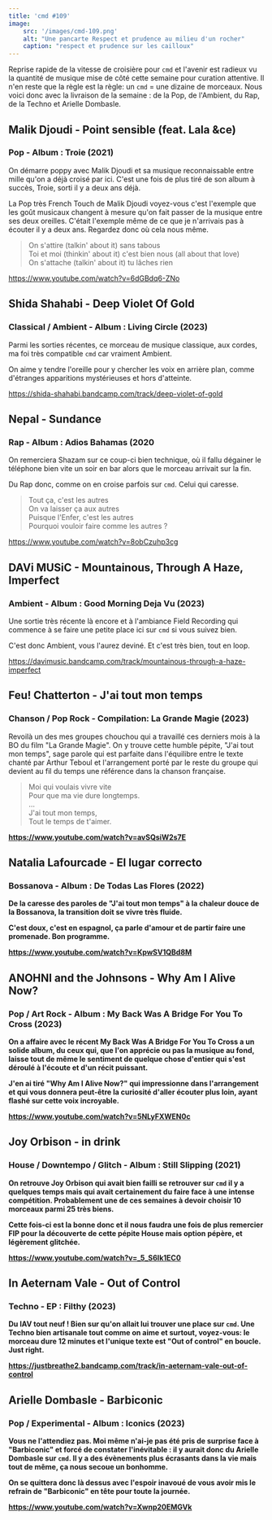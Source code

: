 ```yaml
---
title: 'cmd #109'
image:
    src: '/images/cmd-109.png'
    alt: "Une pancarte Respect et prudence au milieu d'un rocher"
    caption: "respect et prudence sur les cailloux"
---
```


Reprise rapide de la vitesse de croisière pour `cmd` et l'avenir est radieux vu la quantité de musique mise de côté cette semaine pour curation attentive.
Il n'en reste que la règle est la règle: un `cmd` = une dizaine de morceaux. Nous voici donc avec la livraison de la semaine : de la Pop, de l'Ambient, du Rap, de la Techno et Arielle Dombasle.

## Malik Djoudi - Point sensible (feat. Lala &ce)
### Pop - Album : Troie (2021)

On démarre poppy avec Malik Djoudi et sa musique reconnaissable entre mille qu'on a déjà croisé par ici. C'est une fois de plus tiré de son album à succès, Troie, sorti il y a deux ans déjà.

La Pop très French Touch de Malik Djoudi voyez-vous c'est l'exemple que les goût musicaux changent à mesure qu'on fait passer de la musique entre ses deux oreilles. C'était l'exemple même de ce que je n'arrivais pas à écouter il y a deux ans. Regardez donc où cela nous même.

> On s'attire (talkin' about it) sans tabous <br/>
> Toi et moi (thinkin' about it) c'est bien nous (all about that love) <br/>
> On s'attache (talkin' about it) tu lâches rien <br/>

https://www.youtube.com/watch?v=6dGBdq6-ZNo


## Shida Shahabi - Deep Violet Of Gold
### Classical / Ambient - Album : Living Circle (2023)

Parmi les sorties récentes, ce morceau de musique classique, aux cordes, ma foi très compatible `cmd` car vraiment Ambient.

On aime y tendre l'oreille pour y chercher les voix en arrière plan, comme d'étranges apparitions mystérieuses et hors d'atteinte.

https://shida-shahabi.bandcamp.com/track/deep-violet-of-gold

## Nepal - Sundance
### Rap - Album : Adios Bahamas (2020

On remerciera Shazam sur ce coup-ci bien technique, où il fallu dégainer le téléphone bien vite un soir en bar alors que le morceau arrivait sur la fin.

Du Rap donc, comme on en croise parfois sur `cmd`. Celui qui caresse.

> Tout ça, c'est les autres <br/>
> On va laisser ça aux autres <br/>
> Puisque l'Enfer, c'est les autres <br/>
> Pourquoi vouloir faire comme les autres ? <br/>

https://www.youtube.com/watch?v=8obCzuhp3cg

## DAVi MUSiC - Mountainous, Through A Haze, Imperfect
### Ambient - Album : Good Morning Deja Vu (2023)

Une sortie très récente là encore et à l'ambiance Field Recording qui commence à se faire une petite place ici sur `cmd` si vous suivez bien.

C'est donc Ambient, vous l'aurez deviné. Et c'est très bien, tout en loop.

https://davimusic.bandcamp.com/track/mountainous-through-a-haze-imperfect

## Feu! Chatterton - J'ai tout mon temps
### Chanson / Pop Rock - Compilation: La Grande Magie (2023)

Revoilà un des mes groupes chouchou qui a travaillé ces derniers mois à la BO du film "La Grande Magie". On y trouve cette humble pépite, "J'ai tout mon temps", sage parole qui est parfaite dans l'équilibre entre le texte chanté par Arthur Teboul et l'arrangement porté par le reste du groupe qui devient au fil du temps une référence dans la chanson française.

> Moi qui voulais vivre vite <br/>
> Pour que ma vie dure longtemps. <br/>
> ... <br/>
> J'ai tout mon temps, <br/>
> Tout le temps de t'aimer. <b/>

https://www.youtube.com/watch?v=avSQsiW2s7E

## Natalia Lafourcade - El lugar correcto
### Bossanova - Album : De Todas Las Flores (2022)

De la caresse des paroles de "J'ai tout mon temps" à la chaleur douce de la Bossanova, la transition doit se vivre très fluide.

C'est doux, c'est en espagnol, ça parle d'amour et de partir faire une promenade. Bon programme.

https://www.youtube.com/watch?v=KpwSV1QBd8M

## ANOHNI and the Johnsons - Why Am I Alive Now?
### Pop / Art Rock - Album : My Back Was A Bridge For You To Cross (2023)

On a affaire avec le récent My Back Was A Bridge For You To Cross a un solide album, du ceux qui, que l'on apprécie ou pas la musique au fond, laisse tout de même le sentiment de quelque chose d'entier qui s'est déroulé à l'écoute et d'un récit puissant.

J'en ai tiré "Why Am I Alive Now?" qui impressionne dans l'arrangement et qui vous donnera peut-être la curiosité d'aller écouter plus loin, ayant flashé sur cette voix incroyable.

https://www.youtube.com/watch?v=5NLyFXWEN0c

## Joy Orbison - in drink
### House / Downtempo / Glitch - Album : Still Slipping (2021)

On retrouve Joy Orbison qui avait bien failli se retrouver sur `cmd` il y a quelques temps mais qui avait certainement du faire face à une intense compétition. Probablement une de ces semaines à devoir choisir 10 morceaux parmi 25 très biens.

Cette fois-ci est la bonne donc et il nous faudra une fois de plus remercier FIP pour la découverte de cette pépite House mais option pépère, et légèrement glitchée.

https://www.youtube.com/watch?v=_5_S6lk1EC0

## In Aeternam Vale - Out of Control
### Techno - EP : Filthy (2023)

Du IAV tout neuf ! Bien sur qu'on allait lui trouver une place sur `cmd`. Une Techno bien artisanale tout comme on aime et surtout, voyez-vous: le morceau dure 12 minutes et l'unique texte est "Out of control" en boucle. Just right.

https://justbreathe2.bandcamp.com/track/in-aeternam-vale-out-of-control

## Arielle Dombasle - Barbiconic
### Pop / Experimental - Album : Iconics (2023)

Vous ne l'attendiez pas. Moi même n'ai-je pas été pris de surprise face à "Barbiconic" et forcé de constater l'inévitable : il y aurait donc du Arielle Dombasle sur `cmd`. Il y a des évènements plus écrasants dans la vie mais tout de même, ça nous secoue un bonhomme.

On se quittera donc là dessus avec l'espoir inavoué de vous avoir mis le refrain de "Barbiconic" en tête pour toute la journée.

https://www.youtube.com/watch?v=Xwnp20EMGVk

